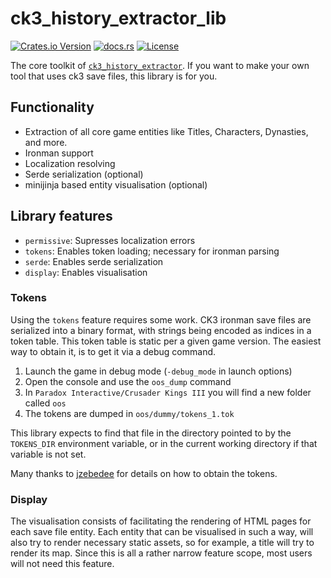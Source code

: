 # ck3_history_extractor_lib

[![Crates.io Version](https://img.shields.io/crates/v/ck3_history_extractor_lib)](https://crates.io/crates/ck3_history_extractor_lib)
[![docs.rs](https://img.shields.io/docsrs/ck3_history_extractor_lib)](https://docs.rs/ck3_history_extractor_lib)
[![License](https://img.shields.io/crates/l/ck3_history_extractor_lib)](../license.txt)

The core toolkit
of [`ck3_history_extractor`](https://github.com/TCA166/CK3-history-extractor).
If you want to make your own tool that uses ck3 save files, this library is for
you.

## Functionality

- Extraction of all core game entities like Titles, Characters, Dynasties, and more.
- Ironman support
- Localization resolving
- Serde serialization (optional)
- minijinja based entity visualisation (optional)

## Library features

- `permissive`: Supresses localization errors
- `tokens`: Enables token loading; necessary for ironman parsing
- `serde`: Enables serde serialization
- `display`: Enables visualisation

### Tokens

Using the `tokens` feature requires some work.
CK3 ironman save files are serialized into a binary format, with strings
being encoded as indices in a token table. This token table is static per a
given game version. The easiest way to obtain it, is to get it via a debug
command.

1. Launch the game in debug mode (`-debug_mode` in launch options)
2. Open the console and use the `oos_dump` command
3. In `Paradox Interactive/Crusader Kings III` you will find a new folder called
   `oos`
4. The tokens are dumped in `oos/dummy/tokens_1.tok`

This library expects to find that file in the directory pointed to by the
`TOKENS_DIR` environment variable, or in the current working directory if that
variable is not set.

Many thanks to [jzebedee](https://github.com/jzebedee) for details on how to
obtain the tokens.

### Display

The visualisation consists of facilitating the rendering of HTML pages for each
save file entity. Each entity that can be visualised in such a way, will
also try to render necessary static assets, so for example, a title will try to
render its map. Since this is all a rather narrow feature scope, most users
will not need this feature.
